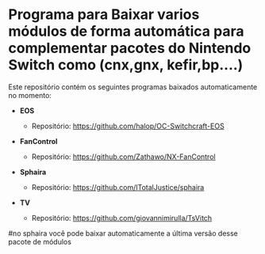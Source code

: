 # Programa para Baixar varios módulos de forma automática para complementar pacotes do Nintendo Switch como (cnx,gnx, kefir,bp....)


Este repositório contém os seguintes programas baixados automaticamente no momento:

- **EOS**
  - Repositório: https://github.com/halop/OC-Switchcraft-EOS

- **FanControl**
  - Repositório: https://github.com/Zathawo/NX-FanControl

- **Sphaira**
  - Repositório: https://github.com/ITotalJustice/sphaira

- **TV**
  - Repositório: https://github.com/giovannimirulla/TsVitch


#no sphaira você pode baixar automaticamente a última versão desse pacote de módulos 